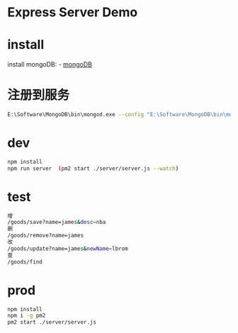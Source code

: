 # Express Server Demo


# install 
install mongoDB: - [mongoDB](http://www.runoob.com/mongodb/mongodb-tutorial.html) 
<!-- # mongoDB config
```txt
数据库路径  
dbpath=E:/Software/MongoDB/data
数据库路径  
logpath=E:/Software/MongoDB/log/mongod.log
端口  
port=27017
``` -->

# 注册到服务
```bash
E:\Software\MongoDB\bin\mongod.exe --config "E:\Software\MongoDB\bin\mongod.cfg" --serviceName MongoDB Server
```


#  dev  
```bash
npm install
npm run server  (pm2 start ./server/server.js --watch)

```  
# test
```bash
增
/goods/save?name=james&desc=nba
删
/goods/remove?name=james
改
/goods/update?name=james&newName=lbrom
查
/goods/find
```  

    
# prod  
```bash
npm install
npm i -g pm2
pm2 start ./server/server.js 
```

